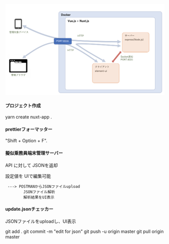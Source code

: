 


![image](documents/images/overview_image.png)


#### プロジェクト作成
yarn create nuxt-app .



#### prettierフォーマッター

"Shift + Option + F".


#### 擬似乗務員端末管理サーバー

 API に対して JSONを返却

 設定値を UIで編集可能

     ---> POSTMANからJSONファイルupload
            JSONファイル解析
            解析結果をUI表示

#### update.jsonチェッカー

JSONファイルをuploadし、UI表示


git add .
git commit -m "edit for json"
git push -u origin master
git pull origin master

